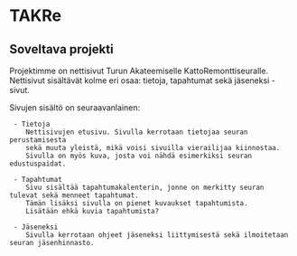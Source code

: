 # TAKRe
## Soveltava projekti

Projektimme on nettisivut Turun Akateemiselle KattoRemonttiseuralle. Nettisivut sisältävät kolme eri osaa: tietoja, tapahtumat sekä jäseneksi -sivut.
         
Sivujen sisältö on seuraavanlainen:

     - Tietoja
        Nettisivujen etusivu. Sivulla kerrotaan tietojaa seuran perustamisesta 
        sekä muuta yleistä, mikä voisi sivuilla vierailijaa kiinnostaa.
        Sivulla on myös kuva, josta voi nähdä esimerkiksi seuran edustuspaidat.
        
     - Tapahtumat
        Sivu sisältää tapahtumakalenterin, jonne on merkitty seuran tulevat sekä menneet tapahtumat. 
        Tämän lisäksi sivulla on pienet kuvaukset tapahtumista.
        Lisätään ehkä kuvia tapahtumista?
        
     - Jäseneksi
        Sivulla kerrotaan ohjeet jäseneksi liittymisestä sekä ilmoitetaan seuran jäsenhinnasto. 
